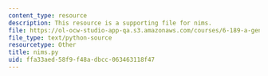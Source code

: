 ```yaml
---
content_type: resource
description: This resource is a supporting file for nims.
file: https://ol-ocw-studio-app-qa.s3.amazonaws.com/courses/6-189-a-gentle-introduction-to-programming-using-python-january-iap-2011/ffa33aed58f9f48adbcc063463118f47_nims.py
file_type: text/python-source
resourcetype: Other
title: nims.py
uid: ffa33aed-58f9-f48a-dbcc-063463118f47
---
```

